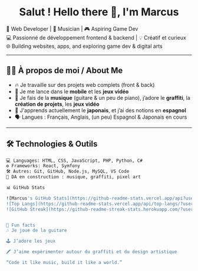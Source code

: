 <h1 align="center">Salut ! Hello there 👋, I'm Marcus</h1>

🎨 Web Developer | 🎸 Musician | 🎮 Aspiring Game Dev  
💻 Passionné de développement frontend & backend | 💡 Créatif et curieux  
🌐 Building websites, apps, and exploring game dev & digital arts

---

## 🧑‍💻 À propos de moi / About Me

- 🔥 Je travaille sur des projets web complets (front & back)
- 🎯 Je me lance dans le **mobile** et les **jeux vidéo**
- 🎵 Je fais de la **musique** (guitare & un peu de piano), j’adore le **graffiti**, la **création de projets**, les **jeux vidéo**
- 🌱 J'apprends actuellement le **japonais**, et j’ai des notions en **espagnol**
- 🗣️ Langues : Français, Anglais, (un peu) Espagnol & Japonais en cours

---

## 🛠️ Technologies & Outils

```bash
💻 Languages: HTML, CSS, JavaScript, PHP, Python, C#
⚙️ Frameworks: React, Symfony
🛠️ Autres: Git, GitHub, Node.js, MySQL, VS Code
🎨 DA en construction : musique, graffiti, pixel art

📊 GitHub Stats

![Marcus's GitHub Stats](https://github-readme-stats.vercel.app/api?username=marcusWeb04&show_icons=true&theme=tokyonight)
![Top Langs](https://github-readme-stats.vercel.app/api/top-langs/?username=marcusWeb04&layout=compact&theme=tokyonight)
![GitHub Streak](https://github-readme-streak-stats.herokuapp.com/?user=marcusWeb04&theme=tokyonight)


🎸 Fun facts
🎶 Je joue de la guitare

🕹️ J’adore les jeux

🖍️ J’aime expérimenter autour du graffiti et du design artistique

“Code it like music, build it like a world.”
